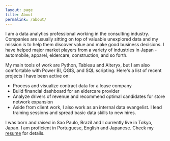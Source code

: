 ```yaml
---
layout: page
title: About
permalink: /about/
---
```


I am a data analytics professional working in the consulting industry. Companies are usually sitting on top of valuable unexplored data and my mission is to help them discover value and make good business decisions. I have helped major market players from a variety of industries in Japan - automobile, apparel, eldercare, construction, and so forth.

My main tools of work are Python, Tableau and Alteryx, but I am also comfortable with Power BI, QGIS, and SQL scripting. Here's a list of recent projects I have been active on:

- Process and visualize contract data for a lease company
- Build financial dashboard for an eldercare provider
- Analyze drivers of revenue and recommend optimal candidates for store network expansion
- Aside from client work, I also work as an internal data evangelist. I lead training sessions and spread basic data skills to new hires.

I was born and raised in Sao Paulo, Brazil and I currently live in Tokyo, Japan. I am proficient in Portuguese, English and Japanese. Check my [resume](#) for details.
